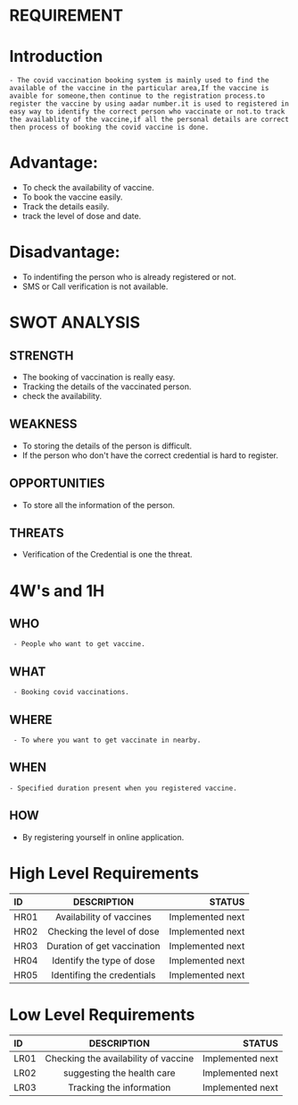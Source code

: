 # REQUIREMENT
  
# Introduction
    
    - The covid vaccination booking system is mainly used to find the available of the vaccine in the particular area,If the vaccine is avaible for someone,then continue to the registration process.to register the vaccine by using aadar number.it is used to registered in easy way to identify the correct person who vaccinate or not.to track the availablity of the vaccine,if all the personal details are correct then process of booking the covid vaccine is done.
    
# Advantage:
   
 - To check the availability of vaccine.
 - To book the vaccine easily.
 - Track the details easily.
 - track the level of dose and date.
 
# Disadvantage:
  
  - To indentifing the person who is already registered or not.
  - SMS or Call verification is not available.

# SWOT ANALYSIS

 ## STRENGTH

  - The booking of vaccination is really easy.
  - Tracking the details of the vaccinated person.
  - check the availability.
  
 ## WEAKNESS
   
  - To storing the details of the person is difficult.
  - If the person who don't have the correct credential is hard to register.
 
 ## OPPORTUNITIES
 
  - To store all the information of the person.

 ## THREATS
 
 - Verification of the Credential is one the threat.

# 4W's and 1H
 
 ## WHO
  
     - People who want to get vaccine.
     
 ## WHAT
  
     - Booking covid vaccinations.
     
 ## WHERE
 
     - To where you want to get vaccinate in nearby.
     
 ## WHEN
  
    - Specified duration present when you registered vaccine.
    
 ## HOW
   
   - By registering yourself in online application.

# High Level Requirements

  |  ID |  DESCRIPTION |  STATUS |
  | :---         |     :---:      |          ---: |
  | HR01   | Availability of vaccines     | Implemented next    |
  | HR02   | Checking the level of dose       | Implemented next      |
  | HR03  | Duration of get vaccination     | Implemented next   |
  | HR04  | Identify the type of dose       | Implemented next      |
  | HR05   | Identifing the credentials     | Implemented next    |
 

# Low Level Requirements

  |  ID |  DESCRIPTION |  STATUS |
  | :---         |     :---:      |          ---: |
  | LR01   | Checking the availability of vaccine      | Implemented next    |
  | LR02   | suggesting the health care       | Implemented next     |
  | LR03  | Tracking the information     | Implemented next    |
  
